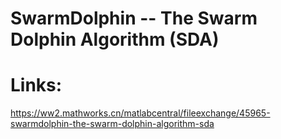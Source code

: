 # SwarmDolphin -- The Swarm Dolphin Algorithm (SDA)

# Links:
https://ww2.mathworks.cn/matlabcentral/fileexchange/45965-swarmdolphin-the-swarm-dolphin-algorithm-sda 
